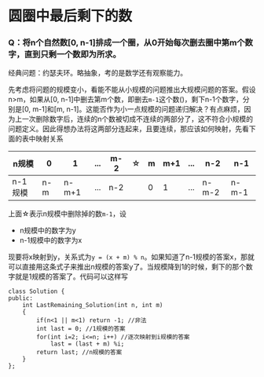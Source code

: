 # 圆圈中最后剩下的数

### Q：将n个自然数[0, n-1]排成一个圈，从0开始每次删去圈中第m个数字，直到只剩一个数即为所求。

经典问题：约瑟夫环。略抽象，考的是数学还有观察能力。

先考虑将问题的规模变小，看能不能从小规模的问题推出大规模问题的答案。假设n>m，如果从[0, n-1]中删去第m个数，即删去`m-1`这个数()，剩下n-1个数字，分别是[0, m-1]和[m, n-1]。这能否作为小一点规模的问题递归解决？有点麻烦，因为上一次删除数字后，连续的n个数被切成不连续的两部分了，这不符合小规模的问题定义。因此得想办法将这两部分连起来，且要连续，那应该如何映射，先看下面的表中映射关系

|n规模  | 0 | 1 |...|m-2|☆| m |m+1|...|n-2|n-1|
|------|---|---|---|---|--|---|---|---|---|---|
|n-1规模|n-m|n-m+1|...|n-2| | 0 | 1 |...|n-m-2|n-m-1|

上面☆表示n规模中删除掉的数`m-1`，设
- n规模中的数字为y
- n-1规模中的数字为x

现要将x映射到y，关系式为`y = (x + m) % n`。如果知道了n-1规模的答案x，那就可以直接用这条式子来推出n规模的答案y了。当规模降到1的时候，剩下的那个数字就是1规模的答案了。代码可以这样写

```
class Solution {
public:
    int LastRemaining_Solution(int n, int m)
    {
        if(n<1 || m<1) return -1; //非法
        int last = 0; //1规模的答案
        for(int i=2; i<=n; i++) //逐次映射到i规模的答案
            last = (last + m) %i;
        return last; //n规模的答案
    }
};
```
